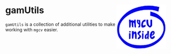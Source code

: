 # gamUtils <img src="man/figures/mgcv-inside.png" align="right" height="139" />

<!-- badges: start -->
<!-- badges: end -->



`gamUtils` is a collection of additional utilities to make working with `mgcv` easier.


